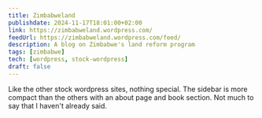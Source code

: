 ```yaml
---
title: Zimbabweland
publishdate: 2024-11-17T18:01:00+02:00
link: https://zimbabweland.wordpress.com/
feedUrl: https://zimbabweland.wordpress.com/feed/
description: A blog on Zimbabwe's land reform program
tags: [zimbabwe]
tech: [wordpress, stock-wordpress]
draft: false
---
```


Like the other stock wordpress sites, nothing special. The sidebar is more compact than the others with an about page and book section. Not much to say that I haven't already said.